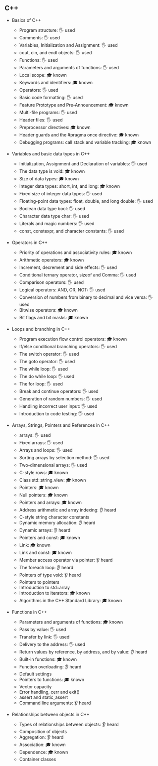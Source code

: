 ## C++

- Basics of C++
  - Program structure: 🖐️ used
  - Comments: 🖐️ used
  - Variables, Initialization and Assignment: 🖐️ used
  - cout, cin, and endl objects: 🖐️ used
  - Functions: 🖐️ used
  - Parameters and arguments of functions: 🖐️ used
  - Local scope: 🎓 known
  - Keywords and identifiers: 🎓 known
  - Operators: 🖐️ used
  - Basic code formatting: 🖐️ used
  - Feature Prototype and Pre-Announcement: 🎓 known
  - Multi-file programs: 🖐️ used
  - Header files: 🖐️ used
  - Preprocessor directives: 🎓 known
  - Header guards and the #pragma once directive: 🎓 known
  - Debugging programs: call stack and variable tracking: 🎓 known

- Variables and basic data types in C++
  - Initialization, Assignment and Declaration of variables: 🖐️ used
  - The data type is void: 🎓 known
  - Size of data types: 🎓 known
  - Integer data types: short, int, and long: 🎓 known
  - Fixed size of integer data types: 🖐️ used
  - Floating-point data types: float, double, and long double: 🖐️ used
  - Boolean data type bool: 🖐️ used
  - Character data type char: 🖐️ used
  - Literals and magic numbers: 🖐️ used
  - const, constexpr, and character constants: 🖐️ used

- Operators in C++
  - Priority of operations and associativity rules: 🎓 known
  - Arithmetic operators: 🎓 known
  - Increment, decrement and side effects: 🖐️ used
  - Conditional ternary operator, sizeof and Comma: 🖐️ used
  - Comparison operators: 🖐️ used
  - Logical operators: AND, OR, NOT: 🖐️ used
  - Conversion of numbers from binary to decimal and vice versa: 🖐️ used
  - Bitwise operators: 🎓 known
  - Bit flags and bit masks: 🎓 known

- Loops and branching in C++
    - Program execution flow control operators: 🎓 known
    - If/else conditional branching operators: 🖐️ used
    - The switch operator: 🖐️ used
    - The goto operator: 🖐️ used
    - The while loop: 🖐️ used
    - The do while loop: 🖐️ used
    - The for loop: 🖐️ used
    - Break and continue operators: 🖐️ used
    - Generation of random numbers: 🖐️ used
    - Handling incorrect user input: 🖐️ used
    - Introduction to code testing: 🖐️ used

- Arrays, Strings, Pointers and References in C++
  - arrays: 🖐️ used
  - Fixed arrays: 🖐️ used
  - Arrays and loops: 🖐️ used
  - Sorting arrays by selection method: 🖐️ used
  - Two-dimensional arrays: 🖐️ used
  - C-style rows: 🎓 known
  - Class std::string_view: 🎓 known
  - Pointers: 🎓 known
  - Null pointers: 🎓 known
  - Pointers and arrays: 🎓 known
  - Address arithmetic and array indexing: 👂 heard
  - C-style string character constants
  - Dynamic memory allocation: 👂 heard
  - Dynamic arrays: 👂 heard
  - Pointers and const: 🎓 known
  - Link: 🎓 known
  - Link and const: 🎓 known
  - Member access operator via pointer: 👂 heard
  - The foreach loop: 👂 heard
  - Pointers of type void: 👂 heard
  - Pointers to pointers
  - Introduction to std::array
  - Introduction to iterators: 🎓 known
  - Algorithms in the C++ Standard Library: 🎓 known

- Functions in C++
  - Parameters and arguments of functions: 🎓 known
  - Pass by value: 🖐️ used
  - Transfer by link: 🖐️ used
  - Delivery to the address: 🖐️ used
  - Return values by reference, by address, and by value: 👂 heard
  - Built-in functions: 🎓 known
  - Function overloading: 👂 heard
  - Default settings
  - Pointers to functions: 🎓 known
  - Vector capacity
  - Error handling, cerr and exit()
  - assert and static_assert
  - Command line arguments: 👂 heard

- Relationships between objects in C++
  - Types of relationships between objects: 👂 heard
  - Composition of objects
  - Aggregation: 👂 heard
  - Association: 🎓 known
  - Dependence: 🎓 known
  - Container classes
